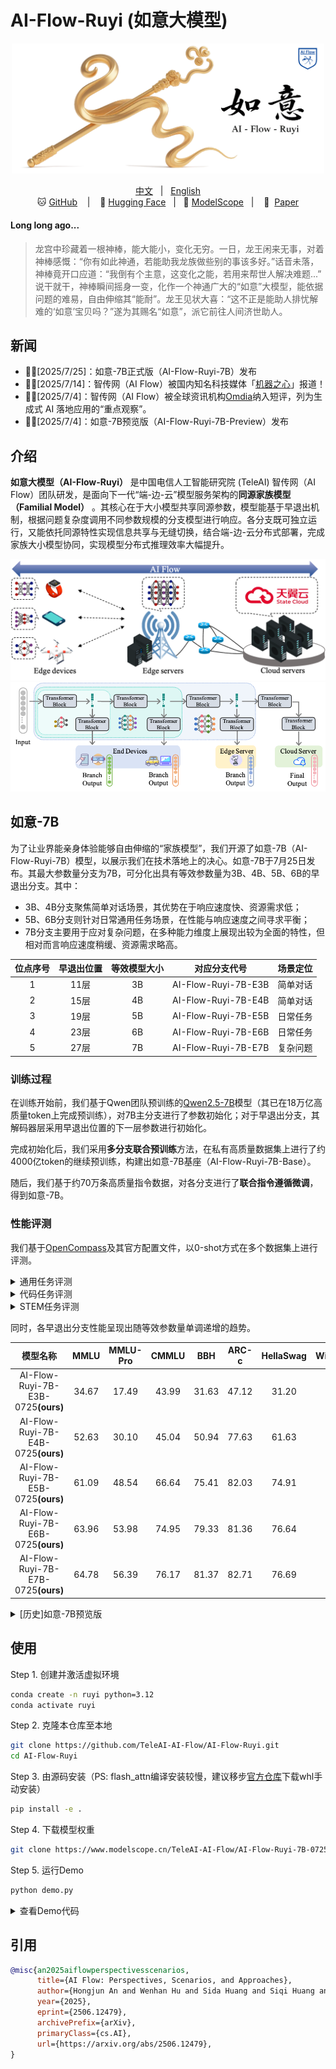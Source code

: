 # AI-Flow-Ruyi (如意大模型)

<p align="center">
    <img src="assets/AI-Flow-Ruyi-logo.png" width="500" />
</p>

<p align="center">
        <a href="README.md">中文</a> &nbsp | &nbsp <a href="README_en.md">English</a>
        <br>
        🐱 <a href="https://github.com/TeleAI-AI-Flow/AI-Flow-Ruyi">GitHub</a> &nbsp&nbsp | &nbsp&nbsp 🤗 <a href="https://huggingface.co/TeleAI-AI-Flow/AI-Flow-Ruyi-7B-0725">Hugging Face</a>&nbsp&nbsp | &nbsp&nbsp🤖 <a href="https://www.modelscope.cn/models/TeleAI-AI-Flow/AI-Flow-Ruyi-7B-0725/">ModelScope</a>&nbsp&nbsp | &nbsp&nbsp 📑&nbsp <a href="https://www.arxiv.org/abs/2506.12479">Paper</a>
</p>

#### Long long ago...
> 龙宫中珍藏着一根神棒，能大能小，变化无穷。一日，龙王闲来无事，对着神棒感慨：“你有如此神通，若能助我龙族做些别的事该多好。”话音未落，神棒竟开口应道：“我倒有个主意，这变化之能，若用来帮世人解决难题...” 说干就干，神棒瞬间摇身一变，化作一个神通广大的“如意”大模型，能依据问题的难易，自由伸缩其“能耐”。龙王见状大喜：“这不正是能助人排忧解难的‘如意’宝贝吗？”遂为其赐名“如意”，派它前往人间济世助人。

## 新闻

* 🎉🎉[2025/7/25]：如意-7B正式版（AI-Flow-Ruyi-7B）发布
* 🎉🎉[2025/7/14]：智传网（AI Flow）被国内知名科技媒体「[机器之心](https://mp.weixin.qq.com/s/fiyb3LyJOd5mr9xzAsDZ4A)」报道！
* 🎉🎉[2025/7/4]：智传网（AI Flow）被全球资讯机构[Omdia](https://omdia.tech.informa.com/om137892/on-the-radar-teleai-brings-intelligence-to-the-network-edge-through-ai-flow)纳入短评，列为生成式 AI 落地应用的“重点观察”。
* 🎉🎉[2025/7/4]：如意-7B预览版（AI-Flow-Ruyi-7B-Preview）发布

## 介绍

**如意大模型（AI-Flow-Ruyi）** 是中国电信人工智能研究院 (TeleAI) 智传网（AI Flow）团队研发，是面向下一代“端-边-云”模型服务架构的**同源家族模型（Familial Model）** 。其核心在于大小模型共享同源参数，模型能基于早退出机制，根据问题复杂度调用不同参数规模的分支模型进行响应。各分支既可独立运行，又能依托同源特性实现信息共享与无缝切换，结合端-边-云分布式部署，完成家族大小模型协同，实现模型分布式推理效率大幅提升。

![](assets/ai-flow.png)
![](assets/ruyi_model.png)

## 如意-7B

为了让业界能亲身体验能够自由伸缩的“家族模型”，我们开源了如意-7B（AI-Flow-Ruyi-7B）模型，以展示我们在技术落地上的决心。如意-7B于7月25日发布。其最大参数量分支为7B，可分化出具有等效参数量为3B、4B、5B、6B的早退出分支。其中：
* 3B、4B分支聚焦简单对话场景，其优势在于响应速度快、资源需求低；
* 5B、6B分支则针对日常通用任务场景，在性能与响应速度之间寻求平衡；
* 7B分支主要用于应对复杂问题，在多种能力维度上展现出较为全面的特性，但相对而言响应速度稍缓、资源需求略高。

|位点序号|早退出位置|等效模型大小|对应分支代号|场景定位|
|:-:|:-:|:-:|:-:|:-:|
|1|11层|3B|AI-Flow-Ruyi-7B-E3B|简单对话|
|2|15层|4B|AI-Flow-Ruyi-7B-E4B|简单对话|
|3|19层|5B|AI-Flow-Ruyi-7B-E5B|日常任务|
|4|23层|6B|AI-Flow-Ruyi-7B-E6B|日常任务|
|5|27层|7B|AI-Flow-Ruyi-7B-E7B|复杂问题|

### 训练过程

在训练开始前，我们基于Qwen团队预训练的[Qwen2.5-7B](https://arxiv.org/abs/2412.15115)模型（其已在18万亿高质量token上完成预训练），对7B主分支进行了参数初始化；对于早退出分支，其解码器层采用早退出位置的下一层参数进行初始化。

完成初始化后，我们采用**多分支联合预训练**方法，在私有高质量数据集上进行了约4000亿token的继续预训练，构建出如意-7B基座（AI-Flow-Ruyi-7B-Base）。

随后，我们基于约70万条高质量指令数据，对各分支进行了**联合指令遵循微调**，得到如意-7B。

### 性能评测

我们基于[OpenCompass](https://github.com/open-compass/opencompass)及其官方配置文件，以0-shot方式在多个数据集上进行评测。

<details>
<summary>通用任务评测</summary>

|模型名称|MMLU|MMLU-Pro|CMMLU|BBH|ARC-c|HellaSwag|Winogrand|均分|
|:-:|:-:|:-:|:-:|:-:|:-:|:-:|:-:|:-:|
|Qwen3-8B(think)|74.78|66.02|76.33|60.68|63.39|66.11|56.25|66.22| 
|Llama3.1-8B-Instruct|53.16|45.36|51.65|72.47|83.73|71.37|58.54|62.33|
|Qwen2.5-7B-Instruct|70.88|56.33|75.71|51.51|86.44|81.13|68.30|70.04| 
|AI-Flow-Ruyi-7B-E7B-0725<b>(ours)</b>|64.78|56.39|76.17|81.37|82.71|76.69|63.22|71.62|

</details>

<details>
<summary>代码任务评测</summary>

|模型名称|HumanEval|MBPP|LiveCodeBench|均分|
|:-:|:-:|:-:|:-:|:-:|
|Qwen3-8B(think)|84.76|78.60|63.10|75.49|
|Llama3.1-8B-Instruct|63.41|68.48|8.15|46.68|
|Qwen2.5-7B-Instruct|84.15|70.82|34.55|63.17|
|AI-Flow-Ruyi-7B-E7B-0725<b>(ours)</b>|76.83|77.04|28.44|60.77|

</details>

<details>
<summary>STEM任务评测</summary>

|模型名称|GPQA|Math|GSM-8K|均分|
|:-:|:-:|:-:|:-:|:-:|
|Qwen3-8B(think)|38.38|83.84|93.03|71.75|
|Llama3.1-8B-Instruct|25.25|49.22|85.82|53.43|
|Qwen2.5-7B-Instruct|35.35|73.66|88.48|65.83|
|AI-Flow-Ruyi-7B-E7B-0725<b>(ours)</b>|30.30|72.18|91.36|64.61|

</details>


同时，各早退出分支性能呈现出随等效参数量单调递增的趋势。

|模型名称|MMLU|MMLU-Pro|CMMLU|BBH|ARC-c|HellaSwag|Winogrand|均分|
|:-:|:-:|:-:|:-:|:-:|:-:|:-:|:-:|:-:|
|AI-Flow-Ruyi-7B-E3B-0725<b>(ours)</b>|34.67|17.49|43.99|31.63|47.12|31.20|49.59|36.53|
|AI-Flow-Ruyi-7B-E4B-0725<b>(ours)</b>|52.63|30.10|45.04|50.94|77.63|61.63|51.99|52.85|
|AI-Flow-Ruyi-7B-E5B-0725<b>(ours)</b>|61.09|48.54|66.64|75.41|82.03|74.91|61.46|67.15|
|AI-Flow-Ruyi-7B-E6B-0725<b>(ours)</b>|63.96|53.98|74.95|79.33|81.36|76.64|62.96|70.45|
|AI-Flow-Ruyi-7B-E7B-0725<b>(ours)</b>|64.78|56.39|76.17|81.37|82.71|76.69|63.22|71.62|


<details>
<summary>[历史]如意-7B预览版</summary>

## 如意-7B预览版

为了让业界能亲身体验能够自由伸缩的“家族模型”，我们开源了如意-7B预览版（AI-Flow-Ruyi-7B-Preview），以展示我们在技术落地上的决心。如意-7B预览版（AI-Flow-Ruyi-7B-Preview）于7月4日发布。其最大参数量分支为7B，可分化出具有等效参数量为3B、4B、5B、6B的早退出分支。其中：
* 3B、4B分支聚焦简单对话场景，其优势在于响应速度快、资源需求低；
* 5B、6B分支则针对日常通用任务场景，在性能与响应速度之间寻求平衡；
* 7B分支主要用于应对复杂问题，在多种能力维度上展现出较为全面的特性，但相对而言响应速度稍缓、资源需求略高。

|位点序号|早退出位置|等效模型大小|对应分支代号|场景定位|
|:-:|:-:|:-:|:-:|:-:|
|1|11层|3B|AI-Flow-Ruyi-7B-E3B|简单对话|
|2|15层|4B|AI-Flow-Ruyi-7B-E4B|简单对话|
|3|19层|5B|AI-Flow-Ruyi-7B-E5B|日常任务|
|4|23层|6B|AI-Flow-Ruyi-7B-E6B|日常任务|
|5|27层|7B|AI-Flow-Ruyi-7B-E7B|复杂问题|

### 训练过程

在训练开始前，我们基于Qwen团队预训练的[Qwen2.5-7B](https://arxiv.org/abs/2412.15115)模型（其已在18万亿高质量token上完成预训练），对7B主分支进行了参数初始化；对于早退出分支，其解码器层采用早退出位置的下一层参数进行初始化。

完成初始化后，我们采用**多分支联合预训练**方法，在私有高质量数据集上进行了约4000亿token的继续预训练，构建出如意-7B基座（AI-Flow-Ruyi-7B-Base）。

随后，我们基于约120万条高质量指令数据，对各分支进行了**联合指令遵循微调**，得到如意-7B预览版。

### 性能评测

我们基于[OpenCompass](https://github.com/open-compass/opencompass)及其官方配置文件，以0-shot方式在多个数据集上进行评测。评测结果表明，7B主分支在通用任务性能上与Qwen2.5-7B-Instruct基本持平。

<details>
<summary>通用任务评测</summary>

|模型名称|MMLU|MMLU-Pro|CMMLU|ARC-c|BBH|均分|
|:-:|:-:|:-:|:-:|:-:|:-:|:-:|
|Qwen3-8B(think)|74.78|66.02|76.33|63.39|60.68|68.24|
|Qwen2.5-7B-Instruct|70.88|56.33|75.71|86.44|51.51|68.17|
|Llama-3.1-8B-Instruct|53.16|45.36|51.65|83.73|72.47|61.27|
|AI-Flow-Ruyi-7B-E7B<b>(ours)</b>|87.19|59.78|48.14|69.83|74.47|67.88|

</details>

<details>
<summary>代码任务评测</summary>

|模型名称|MBPP|HumanEval|LiveCodeBench|均分|
|:-:|:-:|:-:|:-:|:-:|
|Qwen3-8B(think)|78.60|84.76|63.10|75.49|
|Qwen2.5-7B-Instruct|70.82|84.15|34.55|63.17|
|Llama3.1-8B-Instruct|68.48|63.41|8.15|46.68|
|AI-Flow-Ruyi-7B-E7B<b>(ours)</b>|66.93|64.63|30.01|53.86|

</details>

<details>
<summary>STEM任务评测</summary>

|模型名称|Math|GPQA|GSM-8K|均分|
|:-:|:-:|:-:|:-:|:-:|
|Qwen3-8B(think)|83.84|38.38|93.03|71.75|
|Qwen2.5-7B-Instruct|73.66|35.35|88.48|65.83|
|Llama3.1-8B-Instruct|49.22|25.25|85.82|53.43|
|AI-Flow-Ruyi-7B-E7B<b>(ours)</b>|44.94|24.75|81.65|50.45|

</details>


同时，各早退出分支性能呈现出随等效参数量单调递增的趋势。

|模型名称|MMLU|MMLU-Pro|CMMLU|ARC-c|BBH|均分|
|:-:|:-:|:-:|:-:|:-:|:-:|:-:|
|AI-Flow-Ruyi-7B-E3B<b>(ours)</b>|66.93|44.70|19.80|40.00|32.29|40.74|
|AI-Flow-Ruyi-7B-E4B<b>(ours)</b>|78.86|48.60|26.51|58.98|41.98|50.99|
|AI-Flow-Ruyi-7B-E5B<b>(ours)</b>|75.34|49.13|33.91|65.76|64.48|57.72|
|AI-Flow-Ruyi-7B-E6B<b>(ours)</b>|84.58|53.06|33.94|73.22|47.33|58.43|
|AI-Flow-Ruyi-7B-E7B<b>(ours)</b>|87.19|59.78|48.14|69.83|74.47|67.88|

</details>

## 使用

Step 1. 创建并激活虚拟环境

```sh
conda create -n ruyi python=3.12
conda activate ruyi
```

Step 2. 克隆本仓库至本地

```sh
git clone https://github.com/TeleAI-AI-Flow/AI-Flow-Ruyi.git
cd AI-Flow-Ruyi
```

Step 3. 由源码安装（PS: flash_attn编译安装较慢，建议移步[官方仓库](https://github.com/Dao-AILab/flash-attention/releases/tag/v2.7.4.post1)下载whl手动安装）

```sh
pip install -e .
```

Step 4. 下载模型权重

```sh
git clone https://www.modelscope.cn/TeleAI-AI-Flow/AI-Flow-Ruyi-7B-0725.git models/AI-Flow-Ruyi-7B-0725
```

Step 5. 运行Demo

```sh
python demo.py
```

<details>
<summary>查看Demo代码</summary>

```py
import torch
from ruyi.global_var import set_global_val
from transformers import GenerationConfig
from transformers import AutoModelForCausalLM, AutoTokenizer


model_path = f"models/AI-Flow-Ruyi-7B-0725"
tokenizer = AutoTokenizer.from_pretrained(model_path, trust_remote_code=True)
model = AutoModelForCausalLM.from_pretrained(model_path, trust_remote_code=True, attn_implementation='flash_attention_2', torch_dtype=torch.bfloat16).to('cuda')


generation_config = GenerationConfig(
    do_sample=True,                  
    top_k=30,                        
    top_p=0.95,                      
    temperature=0.6,                 
    repetition_penalty=1.2,          
    no_repeat_ngram_size=3,          
    max_new_tokens=8192
)

# 输入文本
messages = [
    {"role": "user", "content": "介绍一下你自己。"},
]

# 应用 chat_template 模板
prompt = tokenizer.apply_chat_template(messages, tokenize=False, add_generation_prompt=True)
inputs = tokenizer(prompt, return_tensors="pt")

# 模型生成
with torch.no_grad():
    # 设置早退出点
    # - 11: 第一个早退出点，对应约3B
    # - 15: 第二个早退出点，对应约4B
    # - 19: 第三个早退出点，对应约5B
    # - 23: 第四个早退出点，对应约6B
    # - 27: 第五个早退出点，对应约7B
    set_global_val("early_exit_point", 11)  

    output = model.generate(
        inputs["input_ids"].to('cuda'),
        generation_config=generation_config
    )

# 解码并打印结果
generated_text = tokenizer.decode(output[0], skip_special_tokens=False)
print(generated_text)
```

</details>

## 引用

```bibtex
@misc{an2025aiflowperspectivesscenarios,
      title={AI Flow: Perspectives, Scenarios, and Approaches}, 
      author={Hongjun An and Wenhan Hu and Sida Huang and Siqi Huang and Ruanjun Li and Yuanzhi Liang and Jiawei Shao and Yiliang Song and Zihan Wang and Cheng Yuan and Chi Zhang and Hongyuan Zhang and Wenhao Zhuang and Xuelong Li},
      year={2025},
      eprint={2506.12479},
      archivePrefix={arXiv},
      primaryClass={cs.AI},
      url={https://arxiv.org/abs/2506.12479}, 
}
```
